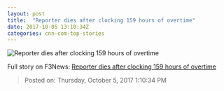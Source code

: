 ```yaml
---
layout: post
title:  "Reporter dies after clocking 159 hours of overtime"
date: 2017-10-05 13:10:34Z
categories: cnn-com-top-stories
---
```


![Reporter dies after clocking 159 hours of overtime](http://i2.cdn.turner.com/money/dam/assets/150309103016-japan-workers-780x439.jpg)




Full story on F3News: [Reporter dies after clocking 159 hours of overtime](http://www.f3nws.com/n/3Xbp4E)

> Posted on: Thursday, October 5, 2017 1:10:34 PM
